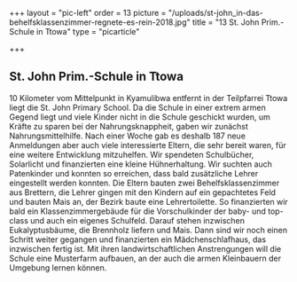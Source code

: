 +++
layout = "pic-left"
order = 13
picture = "/uploads/st-john_in-das-behelfsklassenzimmer-regnete-es-rein-2018.jpg"
title = "13 St. John Prim.-Schule in Ttowa"
type = "picarticle"

+++
## St. John Prim.-Schule in Ttowa

10 Kilometer vom Mittelpunkt in Kyamulibwa entfernt in der Teilpfarrei Ttowa liegt die St. John Primary School. Da die Schule in einer extrem armen Gegend liegt und viele Kinder nicht in die Schule geschickt wurden, um Kräfte zu sparen bei der Nahrungsknappheit, gaben wir zunächst Nahrungsmittelhilfe. Nach einer Woche gab es deshalb 187 neue Anmeldungen aber auch viele interessierte Eltern, die sehr bereit waren, für eine weitere Entwicklung mitzuhelfen. Wir spendeten Schulbücher, Solarlicht und finanzierten eine kleine Hühnerhaltung. Wir suchten auch Patenkinder und konnten so erreichen, dass bald zusätzliche Lehrer eingestellt werden konnten. Die Eltern bauten zwei Behelfsklassenzimmer aus Brettern, die Lehrer gingen mit den Kindern auf ein gepachtetes Feld und bauten Mais an, der Bezirk baute eine Lehrertoilette. So finanzierten wir bald ein Klassenzimmergebäude für die Vorschulkinder der baby- und top-class und auch ein eigenes Schulfeld. Darauf stehen inzwischen Eukalyptusbäume, die Brennholz liefern und Mais. Dann sind wir noch einen Schritt weiter gegangen und finanzierten ein Mädchenschlafhaus, das inzwischen fertig ist. Mit ihren landwirtschaftlichen Anstrengungen will die Schule eine Musterfarm aufbauen, an der auch die armen Kleinbauern der Umgebung lernen können.